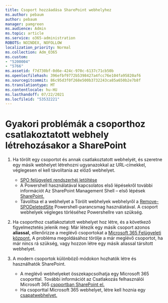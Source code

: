 ```yaml
---
title: Csoport hozzáadása SharePoint webhelyhez
ms.author: pebaum
author: pebaum
manager: pamgreen
ms.audience: Admin
ms.topic: article
ms.service: o365-administration
ROBOTS: NOINDEX, NOFOLLOW
localization_priority: Normal
ms.collection: Adm_O365
ms.custom:
- "5200004"
- "5766"
ms.assetid: f7d730bf-0d6e-424c-970c-6137c71cb50b
ms.openlocfilehash: 396efbf9772b5398427a4fcc76e104fa95820af6
ms.sourcegitcommit: 86c95d3f0f268e500b3732243ca85a650b2e7b8f
ms.translationtype: MT
ms.contentlocale: hu-HU
ms.lasthandoff: 07/22/2021
ms.locfileid: "53532221"
---
```

# <a name="common-issues-when-creating-a-group-connected-site-in-sharepoint"></a>Gyakori problémák a csoporthoz csatlakoztatott webhely létrehozásakor a SharePoint

1. Ha törölt egy csoportot és annak csatlakoztatott webhelyét, és szeretne egy másik webhelyet létrehozni ugyanazokkal az URL-címekkel, véglegesen el kell távolítania az előző webhelyet.

   - [SPO felügyeleti rendszerhéj letöltése](https://support.office.com/article/introduction-to-the-sharepoint-online-management-shell-c16941c3-19b4-4710-8056-34c034493429)
   - A Powershell használatával kapcsolatos első lépésekről további információt Az SharePoint Management Shell – első lépések [SharePoint.](/powershell/module/sharepoint-online/remove-sposite)
   - Távolítsa el a webhelyet a Törölt webhelyek webhelyről a [Remove-SPODeletedSite](/powershell/module/sharepoint-online/remove-sposite?view=sharepoint-ps) Powershell-parancsmag használatával. A csoport webhelyek végleges törléséhez Powershellre van szükség.

1. Ha csoporthoz csatlakoztatott webhelyet hoz létre, és a következő figyelmeztetés jelenik meg: Már létezik egy másik csoport azonos **aliassal,** ellenőrizze a meglévő csoportokat a [Microsoft 365 Felügyeleti központ.](https://admin.microsoft.com/AdminPortal/Home#/groups) A probléma megoldásához törölje a már meglévő csoportot, ha már nincs rá szükség, vagy hozzon létre egy másik aliassal társított webhelyet.

1. A modern csoportok különböző módokon hozhatók létre és használhatók SharePoint.

   - A meglévő webhelyeket összekapcsolhatja egy Microsoft 365 csoporttal. További információt az Csatlakozás felhasználói Microsoft 365 [csoportban SharePoint el.](/sharepoint/dev/transform/modernize-connect-to-office365-group#connect-an-office-365-group-using-the-sharepoint-user-interface)
   - Ha csoporttal Microsoft 365 webhelyet, létre kell hoznia egy [csapatwebhelyet.](https://admin.microsoft.com/sharepoint)
